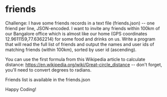 # friends

Challenge: I have some friends records in a text file (friends.json) -- one friend per line, JSON-encoded. I want to invite any friends within 100km of our Bangalore office which is almost like our home (GPS coordinates 12.9611159,77.6362214) for some food and drinks on us. Write a program that will read the full list of friends and output the names and user ids of matching friends (within 100km), sorted by user id (ascending).
 
You can use the first formula from this Wikipedia article to calculate distance: https://en.wikipedia.org/wiki/Great-circle_distance -- don't forget, you'll need to convert degrees to radians.

Friends list is available in the friends.json

Happy Coding!

